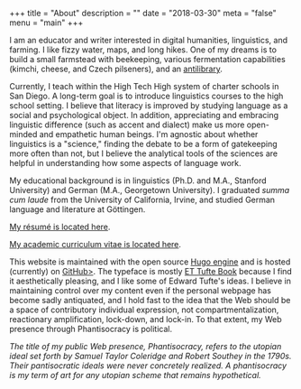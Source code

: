 +++
title = "About"
description = ""
date = "2018-03-30"
meta = "false"
menu = "main"
+++

I am an educator and writer interested in digital humanities, linguistics, and farming. I like fizzy water, maps, and long hikes. One of my dreams is to build a small farmstead with beekeeping, various fermentation capabilities (kimchi, cheese, and Czech pilseners), and an <a href="https://www.brainpickings.org/2015/03/24/umberto-eco-antilibrary/">antilibrary</a>.

Currently, I teach within the High Tech High system of charter schools in San Diego. A long-term goal is to introduce linguistics courses to the high school setting. I believe that literacy is improved by studying language as a social and psychological object. In addition, appreciating and embracing linguistic difference (such as accent and dialect) make us more open-minded and empathetic human beings. I'm agnostic about whether linguistics is a "science," finding the debate to be a form of gatekeeping more often than not, but I  believe the analytical tools of the sciences  are helpful in understanding how some aspects of language work.

My educational background is in linguistics (Ph.D. and M.A., Stanford University) and German (M.A., Georgetown University). I graduated _summa cum laude_ from the University of California, Irvine, and studied German language and literature at Göttingen.

<a href="/docs/resume_matthew-edward-adams.pdf">My résumé is located here</a>.

<a href="/docs/cv_matthew-edward-adams.pdf">My academic curriculum vitae is located here</a>.

This website is maintained with the open source <a href="https://gohugo.io/">Hugo engine</a> and is hosted (currently) on <a href="https://github.com/linguistgate/public_workspace">GitHub></a>. The typeface is mostly <a href="https://edwardtufte.github.io/et-book/">ET Tufte Book</a> because I find it aesthetically pleasing, and I like some of Edward Tufte's ideas. I believe in maintaining control over my content even if the personal webpage has become sadly antiquated, and I hold fast to the idea that the Web should be a space of contributory individual expression, not compartmentalization, reactionary amplification, lock-down, and lock-in. To that extent, my Web presence through Phantisocracy is political.

_The title of my public Web presence, Phantisocracy, refers to the utopian ideal set forth by Samuel Taylor Coleridge and Robert Southey in the 1790s. Their pantisocratic ideals were never concretely realized. A phantisocracy is my term of art for any utopian scheme that remains hypothetical._
